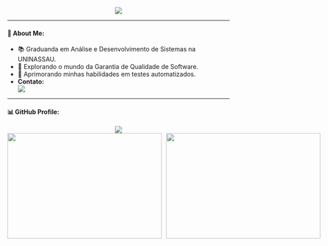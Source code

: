 <p align="center">
  <img src="https://readme-typing-svg.herokuapp.com?font=Fira+Code&size=22&pause=1000&color=000000&width=435&lines=+Hello,everyone!👋;+Me+chamo+Sara+Clementino+😊+;Sejam+todos+bem-vindxs!+✨">
</p>    

----

#### 📌 About Me:
- 📚 Graduanda em Análise e Desenvolvimento de Sistemas na UNINASSAU.  
- 🐞 Explorando o mundo da Garantia de Qualidade de Software.
- 📖 Aprimorando minhas habilidades em testes automatizados. 
- **Contato:** <div>
<a href="https://www.linkedin.com/in/sara-clementino-6b2915197" target="_blank"><img loading="lazy" src="https://img.shields.io/badge/-LinkedIn-%230077B5?style=for-the-badge&logo=linkedin&logoColor=white" target="_blank"></a>   
</div>

----

#### 📊 GitHub Profile:
<div align="center">
  <img src="https://github-profile-summary-cards.vercel.app/api/cards/profile-details?username=saraclementino&theme=dracula" />
</div>
<div align="center" style="display: flex; gap: 10px;">
<img src="https://github-profile-summary-cards.vercel.app/api/cards/stats?username=saraclementino&layout=compact&theme=dracula" width="350px" height="240px"/>
<img src="https://github-readme-stats.vercel.app/api/top-langs/?username=saraclementino&theme=dracula" width="350px" height="240px"/>
</div>
